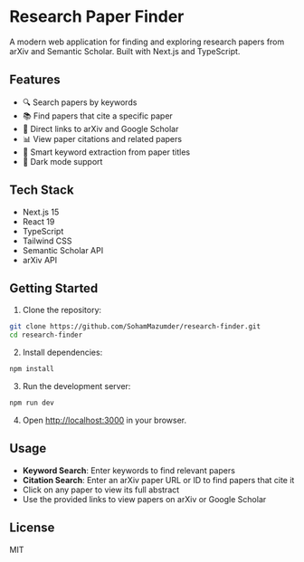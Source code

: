 # Research Paper Finder

A modern web application for finding and exploring research papers from arXiv and Semantic Scholar. Built with Next.js and TypeScript.

## Features

- 🔍 Search papers by keywords
- 📚 Find papers that cite a specific paper
- 🔗 Direct links to arXiv and Google Scholar
- 📊 View paper citations and related papers
- 🎯 Smart keyword extraction from paper titles
- 🌙 Dark mode support

## Tech Stack

- Next.js 15
- React 19
- TypeScript
- Tailwind CSS
- Semantic Scholar API
- arXiv API

## Getting Started

1. Clone the repository:
```bash
git clone https://github.com/SohamMazumder/research-finder.git
cd research-finder
```

2. Install dependencies:
```bash
npm install
```

3. Run the development server:
```bash
npm run dev
```

4. Open [http://localhost:3000](http://localhost:3000) in your browser.

## Usage

- **Keyword Search**: Enter keywords to find relevant papers
- **Citation Search**: Enter an arXiv paper URL or ID to find papers that cite it
- Click on any paper to view its full abstract
- Use the provided links to view papers on arXiv or Google Scholar

## License

MIT
